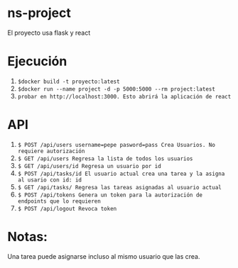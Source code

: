 # ns-project

El proyecto usa flask y react

# Ejecución

1. `$docker build -t proyecto:latest`
2. `$docker run --name project -d -p 5000:5000 --rm project:latest`
3. `probar en http://localhost:3000. Esto abrirá la aplicación de react`

# API

1. `$ POST /api/users username=pepe pasword=pass Crea Usuarios. No requiere autorización`
2. `$ GET /api/users Regresa la lista de todos los usuarios`
3. `$ GET /api/users/id Regresa un usuario por id`
4. `$ POST /api/tasks/id El usuario actual crea una tarea y la asigna al usario con id: id`
5. `$ GET /api/tasks/ Regresa las tareas asignadas al usuario actual`
6. `$ POST /api/tokens Genera un token para la autorización de endpoints que lo requieren`
7. `$ POST /api/logout Revoca token`

# Notas:

Una tarea puede asignarse incluso al mismo usuario que las crea.